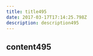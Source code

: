 ```yaml
---
title: title495
date: 2017-03-17T17:14:25.798Z
description: description495
---
```


## content495
  

